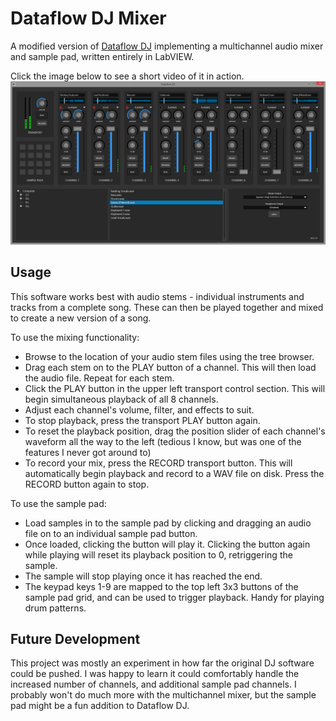 # Dataflow DJ Mixer
A modified version of [Dataflow DJ](https://github.com/dataflowg/dataflow-dj) implementing a multichannel audio mixer and sample pad, written entirely in LabVIEW.

Click the image below to see a short video of it in action.
[![Dataflow DJ Mixer - Click for video](resources/Screens/dataflow-dj-mixer.png?raw=true)](https://www.youtube.com/watch?v=CoCA8toGVOs "Dataflow DJ Mixer - Click for video")

## Usage
This software works best with audio stems - individual instruments and tracks from a complete song. These can then be played together and mixed to create a new version of a song.

To use the mixing functionality:
* Browse to the location of your audio stem files using the tree browser.
* Drag each stem on to the PLAY button of a channel. This will then load the audio file. Repeat for each stem.
* Click the PLAY button in the upper left transport control section. This will begin simultaneous playback of all 8 channels.
* Adjust each channel's volume, filter, and effects to suit.
* To stop playback, press the transport PLAY button again.
* To reset the playback position, drag the position slider of each channel's waveform all the way to the left (tedious I know, but was one of the features I never got around to)
* To record your mix, press the RECORD transport button. This will automatically begin playback and record to a WAV file on disk. Press the RECORD button again to stop.

To use the sample pad:
* Load samples in to the sample pad by clicking and dragging an audio file on to an individual sample pad button.
* Once loaded, clicking the button will play it. Clicking the button again while playing will reset its playback position to 0, retriggering the sample.
* The sample will stop playing once it has reached the end.
* The keypad keys 1-9 are mapped to the top left 3x3 buttons of the sample pad grid, and can be used to trigger playback. Handy for playing drum patterns.

## Future Development
This project was mostly an experiment in how far the original DJ software could be pushed. I was happy to learn it could comfortably handle the increased number of channels, and additional sample pad channels. I probably won't do much more with the multichannel mixer, but the sample pad might be a fun addition to Dataflow DJ.
